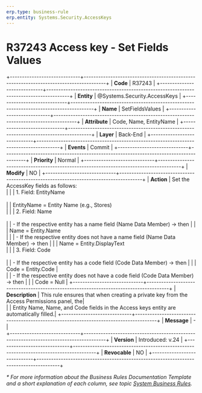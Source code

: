 ```yaml
---
erp.type: business-rule
erp.entity: Systems.Security.AccessKeys
---
```


# R37243 Access key - Set Fields Values
+-----------------------------+---------------------------------------------------------------------------------------+
| **Code**                    | R37243                                                                                |
+-----------------------------+---------------------------------------------------------------------------------------+
| **Entity**                  | @Systems.Security.AccessKeys                                                          |
+-----------------------------+---------------------------------------------------------------------------------------+
| **Name**                    | SetFieldsValues                                                                       |
+-----------------------------+---------------------------------------------------------------------------------------+
| **Attribute**               | Code, Name, EntityName                                                                |
+-----------------------------+---------------------------------------------------------------------------------------+
| **Layer**                   | Back-End                                                                              |
+-----------------------------+---------------------------------------------------------------------------------------+
| **Events**                  | Commit                                                                                |
+-----------------------------+---------------------------------------------------------------------------------------+
| **Priority**                | Normal                                                                                |
+-----------------------------+---------------------------------------------------------------------------------------+
| **Modify**                  | NO                                                                                    |
+-----------------------------+---------------------------------------------------------------------------------------+
| **Action**                  | Set the AccessKey fields as follows: <br>                                             |
|                             | 1.	Field: EntityName <br>                                                            
|                             | EntityName = Entity Name (e.g., Stores) <br>                                          |
|                             | 2.	Field: Name <br>                                                                 
|                             | -	If the respective entity has a name field (Name Data Member) -> then                |
|                             | Name = Entity.Name <br>                                                               |
|                             | - If the respective entity does not have a name field (Name Data Member) -> then      |
|                             | Name = Entity.DisplayText <br>                                                        |
|                             | 3.	Field: Code <br>                                                                  
|                             |	- If the respective entity has a code field (Code Data Member) -> then                |
|                             | Code = Entity.Code                                                                    |                                   
|                             | - If the respective entity does not have a code field (Code Data Member) -> then      |
|                             | Code = Null                                                                           |
+-----------------------------+---------------------------------------------------------------------------------------+
| **Description**             | This rule ensures that when creating a private key from the Access Permissions panel, the|     
|                             | Entity Name, Name, and Code fields in the Access keys entity are automatically filled.|
+-----------------------------+---------------------------------------------------------------------------------------+
| **Message**                 | \-                                                                                    |                         
+-----------------------------+---------------------------------------------------------------------------------------+
| **Version**                 | Introduced: v.24                                                                      |
+-----------------------------+---------------------------------------------------------------------------------------+
| **Revocable**               | NO                                                                                    |
+-----------------------------+---------------------------------------------------------------------------------------+

*\* For more information about the Business Rules Documentation Template and a short explanation of each column, see
topic [System Business Rules](../templates/template-description-system-business-rules.md).*
